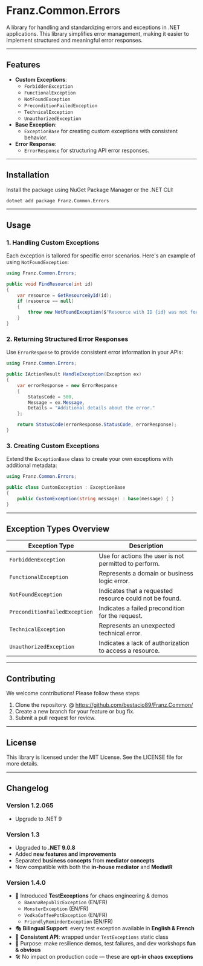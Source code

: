 ﻿# **Franz.Common.Errors**

A library for handling and standardizing errors and exceptions in .NET applications. This library simplifies error management, making it easier to implement structured and meaningful error responses.

---

## **Features**

- **Custom Exceptions**:
  - `ForbiddenException`
  - `FunctionalException`
  - `NotFoundException`
  - `PreconditionFailedException`
  - `TechnicalException`
  - `UnauthorizedException`
- **Base Exception**:
  - `ExceptionBase` for creating custom exceptions with consistent behavior.
- **Error Response**:
  - `ErrorResponse` for structuring API error responses.

---

## **Installation**

Install the package using NuGet Package Manager or the .NET CLI:

```bash
dotnet add package Franz.Common.Errors
```

---

## **Usage**

### **1. Handling Custom Exceptions**

Each exception is tailored for specific error scenarios. Here's an example of using `NotFoundException`:

```csharp
using Franz.Common.Errors;

public void FindResource(int id)
{
    var resource = GetResourceById(id);
    if (resource == null)
    {
        throw new NotFoundException($"Resource with ID {id} was not found.");
    }
}
```

### **2. Returning Structured Error Responses**

Use `ErrorResponse` to provide consistent error information in your APIs:

```csharp
using Franz.Common.Errors;

public IActionResult HandleException(Exception ex)
{
    var errorResponse = new ErrorResponse
    {
        StatusCode = 500,
        Message = ex.Message,
        Details = "Additional details about the error."
    };

    return StatusCode(errorResponse.StatusCode, errorResponse);
}
```

### **3. Creating Custom Exceptions**

Extend the `ExceptionBase` class to create your own exceptions with additional metadata:

```csharp
using Franz.Common.Errors;

public class CustomException : ExceptionBase
{
    public CustomException(string message) : base(message) { }
}
```

---

## **Exception Types Overview**

| Exception Type                | Description                                                   |
|-------------------------------|---------------------------------------------------------------|
| `ForbiddenException`          | Use for actions the user is not permitted to perform.         |
| `FunctionalException`         | Represents a domain or business logic error.                  | 
| `NotFoundException`           | Indicates that a requested resource could not be found.       |
| `PreconditionFailedException` | Indicates a failed precondition for the request.              |
| `TechnicalException`          | Represents an unexpected technical error.                     |
| `UnauthorizedException`       | Indicates a lack of authorization to access a resource.       |

---

## **Contributing**

We welcome contributions! Please follow these steps:
1. Clone the repository. @ https://github.com/bestacio89/Franz.Common/
2. Create a new branch for your feature or bug fix.
3. Submit a pull request for review.

---

## **License**

This library is licensed under the MIT License. See the LICENSE file for more details.

---

## **Changelog**

### Version 1.2.065
- Upgrade to .NET 9

### Version 1.3
- Upgraded to **.NET 9.0.8**
- Added **new features and improvements**
- Separated **business concepts** from **mediator concepts**
- Now compatible with both the **in-house mediator** and **MediatR**

### Version 1.4.0
- 🚀 Introduced **TestExceptions** for chaos engineering & demos  
  - `BananaRepublicException` (EN/FR)  
  - `MonsterException` (EN/FR)  
  - `VodkaCoffeePotException` (EN/FR)  
  - `FriendlyReminderException` (EN/FR)  
- 🎭 **Bilingual Support**: every test exception available in **English & French**  
- 🧩 **Consistent API**: wrapped under `TestExceptions` static class  
- 🤡 Purpose: make resilience demos, test failures, and dev workshops **fun & obvious**  
- 🛠 No impact on production code — these are **opt-in chaos exceptions**  
